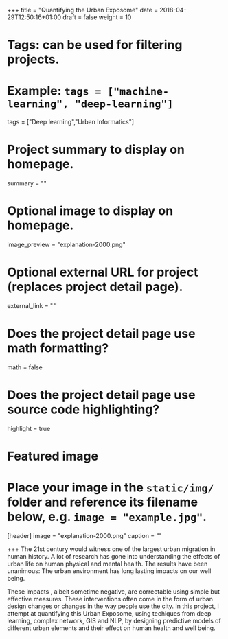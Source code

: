 +++
title = "Quantifying the Urban Exposome"
date = 2018-04-29T12:50:16+01:00
draft = false
weight = 10
# Tags: can be used for filtering projects.
# Example: `tags = ["machine-learning", "deep-learning"]`
tags = ["Deep learning","Urban Informatics"]

# Project summary to display on homepage.
summary = ""

# Optional image to display on homepage.
image_preview = "explanation-2000.png"

# Optional external URL for project (replaces project detail page).
external_link = ""

# Does the project detail page use math formatting?
math = false

# Does the project detail page use source code highlighting?
highlight = true

# Featured image
# Place your image in the `static/img/` folder and reference its filename below, e.g. `image = "example.jpg"`.
[header]
image = "explanation-2000.png"
caption = ""

+++
The 21st century would witness one of the largest urban migration in human history. A lot of research has gone into understanding the effects of urban life on human physical and mental health. The results have been unanimous: The urban environment has long lasting impacts on our well being.

These impacts , albeit sometime negative, are correctable using simple but effective measures. These interventions often come in the form of urban design changes or changes in the way people use the city. In this project, I attempt at quantifying this Urban Exposome, using techiques from deep learning, complex network, GIS and NLP, by designing predictive models of different urban elements and their effect on human health and well being.